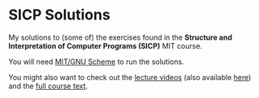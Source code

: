 SICP Solutions
==============

My solutions to (some of) the exercises found in the **Structure and Interpretation of
Computer Programs (SICP)** MIT course.

You will need [MIT/GNU Scheme](http://www.gnu.org/software/mit-scheme/) to run the solutions.

You might also want to check out the [lecture
videos](http://ocw.mit.edu/courses/electrical-engineering-and-computer-science/6-001-structure-and-interpretation-of-computer-programs-spring-2005/video-lectures/)
(also available
[here](http://www.youtube.com/playlist?list=PLE18841CABEA24090)) and the
[full course text](http://mitpress.mit.edu/sicp/).

